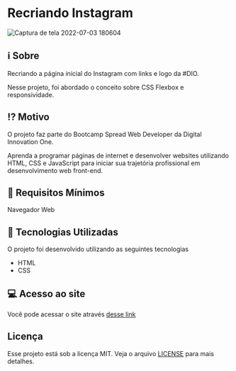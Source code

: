 # Recriando Instagram

![Captura de tela 2022-07-03 180604](https://user-images.githubusercontent.com/94997593/177057270-e91edfff-c449-4577-a8c3-59d29ab01064.gif)


## :information_source: Sobre

Recriando a página inicial do Instagram com links e logo da #DIO.

Nesse projeto, foi abordado o conceito sobre CSS Flexbox e responsividade.


## :interrobang: Motivo

O projeto faz parte do Bootcamp Spread Web Developer da Digital Innovation One.

Aprenda a programar páginas de internet e desenvolver websites utilizando HTML, CSS e JavaScript para iniciar sua trajetória profissional em desenvolvimento web front-end.


## :seedling: Requisitos Mínimos

Navegador Web


## :rocket: Tecnologias Utilizadas 

O projeto foi desenvolvido utilizando as seguintes tecnologias

- HTML
- CSS

## :computer: Acesso ao site

Você pode acessar o site através [desse link](https://recriando-instagram-eight.vercel.app/)

## Licença 

Esse projeto está sob a licença MIT. Veja o arquivo [LICENSE](LICENSE) para mais detalhes.

